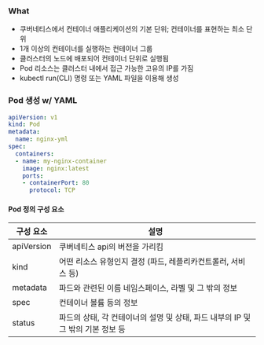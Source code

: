 
### What

- 쿠버네티스에서 컨테이너 애플리케이션의 기본 단위; 컨테이너를 표현하는 최소 단위
- 1개 이상의 컨테이너를 실행하는 컨테이너 그룹
- 클러스터의 노드에 배포되어 컨테이너 단위로 실행됨
- Pod 리소스는 클러스터 내에서 접근 가능한 고유의 IP를 가짐
- kubectl run(CLI) 명령 또는 YAML 파일을 이용해 생성

### Pod 생성 w/ YAML

```yaml
apiVersion: v1
kind: Pod
metadata:
  name: nginx-yml
spec:
  containers:
  - name: my-nginx-container
    image: nginx:latest
    ports:
    - containerPort: 80
      protocol: TCP
```

#### Pod 정의 구성 요소

구성 요소 | 설명
---|---
apiVersion  | 쿠버네티스 api의 버전을 가리킴
kind        | 어떤 리소스 유형인지 결정 (파드, 레플리카컨트롤러, 서비스 등)
metadata    | 파드와 관련된 이름 네임스페이스, 라벨 및 그 밖의 정보
spec        | 컨테이너 볼륨 등의 정보
status      | 파드의 상태, 각 컨테이너의 설명 및 상태, 파드 내부의 IP 및 그 밖의 기본 정보 등
